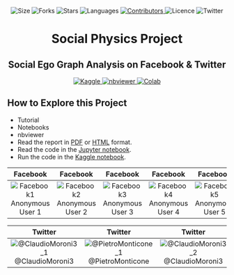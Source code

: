 <!-- Meta-Badges -->
</p>

<p align="center">
    <img alt="Size" src="https://img.shields.io/github/repo-size/InPhyT/SocialPhysicsProject">
  </a>
  <img alt="Forks" src="https://img.shields.io/github/forks/InPhyT/SocialPhysicsProject">
  </a>
  <img alt="Stars" src="https://img.shields.io/github/stars/InPhyT/SocialPhysicsProject">
  </a>
  <img alt="Languages" src="https://img.shields.io/github/languages/count/InPhyT/SocialPhysicsProject">
  </a>
  <a href="https://github.com/InPhyT/SocialPhysicsProject/graphs/contributors">
    <img alt="Contributors" src="https://img.shields.io/github/contributors/InPhyT/SocialPhysicsProject">
  </a>
  <img alt="Licence" src="https://img.shields.io/github/license/InPhyT/SocialPhysicsProject">
  </a>
  <img alt="Twitter" src="https://img.shields.io/twitter/url?url=https%3A%2F%2Fgithub.com%2FInPhyT%2FSocialPhysicsProject"
  </a>
  
</p>

<!-- Title -->
<h1 align="center">
  Social Physics Project
</h1>

<!-- Subtitle -->
<h2 align="center">
  Social Ego Graph Analysis on Facebook & Twitter
</h2>

<!-- Badges -->
</p>

<p align="center">
  <a href="https://www.kaggle.com/inphyt2020/socialphysicsproject">
    <img alt="Kaggle" src="https://kaggle.com/static/images/open-in-kaggle.svg">
  </a>
  <a href="https://nbviewer.jupyter.org/github/InPhyT/SocialPhysicsProject/">
    <img alt="nbviewer" src="https://github.com/jupyter/design/blob/master/logos/Badges/nbviewer_badge.svg">
  </a>
  <a href="https://colab.research.google.com/github/InPhyT/SocialPhysicsProject/blob/master">
    <img alt="Colab" src="https://colab.research.google.com/assets/colab-badge.svg">
  </a>
  
</p>

## How to Explore this Project

* Tutorial 
* Notebooks 
* nbviewer
* Read the report in [PDF](https://inphyt.github.io/SocialPhysicsProject/Report/report.pdf) or [HTML](https://inphyt.github.io/SocialPhysicsProject/Report/report.html) format.
* Read the code in the [Jupyter notebook](https://nbviewer.jupyter.org/github/InPhyT/SocialPhysicsProject/blob/master/Notebooks/notebook.ipynb).
* Run the code in the [Kaggle notebook](https://www.kaggle.com/inphyt2020/digitalepidemiologyproject).

| Facebook | Facebook | Facebook |Facebook | Facebook |
|:--------:|:-------:|:--------:|:-------:|:--------:|
| ![Facebook1](https://github.com/InPhyT/SocialPhysicsProject/blob/master/Images/Facebook1.png) Anonymous User 1 | ![Facebook2](https://github.com/InPhyT/SocialPhysicsProject/blob/master/Images/Facebook2.png) Anonymous User 2 | ![Facebook3](https://github.com/InPhyT/SocialPhysicsProject/blob/master/Images/Facebook3.png) Anonymous User 3 | ![Facebook4](https://github.com/InPhyT/SocialPhysicsProject/blob/master/Images/Facebook4.png) Anonymous User 4 | ![Facebook5](https://github.com/InPhyT/SocialPhysicsProject/blob/master/Images/Facebook5.png) Anonymous User 5 | 

| Twitter | Twitter |Twitter | Twitter |
|:--------:|:-------:|:--------:|:-------:|
| ![@ClaudioMoroni3_1](https://github.com/InPhyT/SocialPhysicsProject/blob/master/Images/@ClaudioMoroni3_1.png) @ClaudioMoroni3 | ![@PietroMonticone_1](https://github.com/InPhyT/SocialPhysicsProject/blob/master/Images/@PietroMonticone_1.png) @PietroMonticone | ![@ClaudioMoroni3_2](https://github.com/InPhyT/SocialPhysicsProject/blob/master/Images/@ClaudioMoroni3_2.png) @ClaudioMoroni3 | ![@PietroMonticone_22](https://github.com/InPhyT/SocialPhysicsProject/blob/master/Images/@PietroMonticone_21.png) @PietroMonticone |

